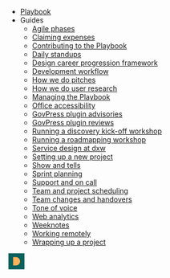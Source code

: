 <!-- _navbar.md -->

- [Playbook](/)
- Guides
  - [Agile phases](guides/agile-delivery-phases.md)
  - [Claiming expenses](guides/claiming-expenses.md)
  - [Contributing to the Playbook](contributing.md)
  - [Daily standups](guides/daily-standups.md)
  - [Design career progression framework](guides/design-career-progression-framework.md)
  - [Development workflow](guides/development-workflow.md)
  - [How we do pitches](guides/how-we-do-pitches.md)
  - [How we do user research](guides/how-we-do-user-research.md)
  - [Managing the Playbook](guides/managing.md)
  - [Office accessibility](guides/office-accessibility.md)
  - [GovPress plugin advisories](guides/plugin-advisories.md)
  - [GovPress plugin reviews](guides/plugin-reviews.md)
  - [Running a discovery kick-off workshop](guides/running-a-discovery-kick-off-workshop.md)
  - [Running a roadmapping workshop](guides/running-a-roadmapping-workshop.md)
  - [Service design at dxw](guides/service-design-at-dxw.md)
  - [Setting up a new project](guides/setting-up-a-new-project.md)
  - [Show and tells](guides/show-and-tells.md)
  - [Sprint planning](guides/sprint-planning.md)
  - [Support and on call](guides/support-and-on-call.md)
  - [Team and project scheduling](guides/team-and-project-scheduling.md)
  - [Team changes and handovers](guides/team-changes-and-handovers.md)
  - [Tone of voice](guides/tone-of-voice.md)
  - [Web analytics](guides/web-analytics.md)
  - [Weeknotes](guides/week-notes.md)
  - [Working remotely](guides/working-remotely.md)
  - [Wrapping up a project](guides/wrapping-up-a-project.md)

<div class="logo">
  <a href="/" title="Back to playbook home page">
    <img src="build/assets/img/dmark.png" height="32">
  </a>
</div>
